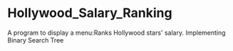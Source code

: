 # Hollywood_Salary_Ranking
A program to display a menu:Ranks Hollywood stars' salary. Implementing Binary Search Tree
